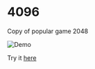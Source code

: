 # 4096
Copy of popular game 2048

![Demo](https://i.imgur.com/3OZMcQk.png)

Try it [here](https://dawidstankiewicz.github.io)